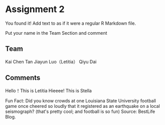 # Assignment 2

You found it!  Add text to as if it were a regular R Markdown file.

Put your name in the Team Section and comment

## Team
Kai Chen Tan
Jiayun Luo（Letitia）
Qiyu Dai

## Comments
Hello！This is Letitia
Hieeee! This is Stella

Fun Fact: Did you know crowds at one Louisiana State University football game once cheered so loudly that it registered as an earthquake on a local seismograph? (that's pretty cool; and football is so fun) Source: BestLife Blog. 
